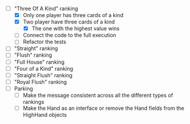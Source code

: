 - [ ] "Three Of A Kind" ranking
  - [x] Only one player has three cards of a kind 
  - [X] Two player have three cards of a kind
    - [X] The one with the highest value wins
  - [ ] Connect the code to the full execution
  - [ ] Refactor the tests
- [ ] "Straight" ranking
- [ ] "Flush" ranking
- [ ] "Full House" ranking
- [ ] "Four of a Kind" ranking
- [ ] "Straight Flush" ranking
- [ ] "Royal Flush" ranking
- [ ] Parking 
  - [ ] Make the message consistent across all the different types of rankings 
  - [ ] Make the Hand as an interface or remove the Hand fields from the HighHand objects